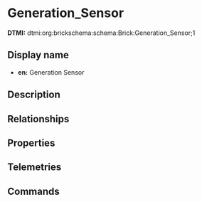# Generation_Sensor
**DTMI:** dtmi:org:brickschema:schema:Brick:Generation_Sensor;1
## Display name
- **en:** Generation Sensor
## Description
## Relationships
## Properties
## Telemetries
## Commands
